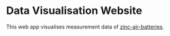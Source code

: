 # Data Visualisation Website

This web app visualises measurement data of [zinc-air-batteries](https://www.fh-muenster.de/fb2/downloads/personen/professoren/gloesekoetter/Zink_Luft_Poster_neu.pdf).
